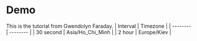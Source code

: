 # Demo

This is the tutorial from Gwendolyn Faraday.
| Interval | Timezone |
| -------- | -------- |
| 30 second | Asia/Ho_Chi_Minh |
| 2 hour | Europe/Kiev |
